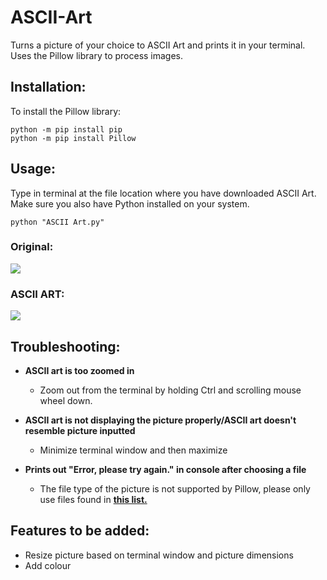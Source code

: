 # ASCII-Art
Turns a picture of your choice to ASCII Art and prints it in your terminal. Uses the Pillow library to process images.

## Installation:
To install the Pillow library:
```shell
python -m pip install pip
python -m pip install Pillow
```
## Usage:
Type in terminal at the file location where you have downloaded ASCII Art. Make sure you also have Python installed on your system.
```shell
python "ASCII Art.py"
```

### Original:
[![](https://i.imgur.com/CNfMQJA.jpg)]()

### ASCII ART:
[![](https://i.imgur.com/cN4V2Gy.png)]()

## Troubleshooting:
- **ASCII art is too zoomed in**
    - Zoom out from the terminal by holding Ctrl and scrolling mouse wheel down.
    
- **ASCII art is not displaying the picture properly/ASCII art doesn't resemble picture inputted**
    - Minimize terminal window and then maximize
    
- **Prints out "Error, please try again." in console after choosing a file**
    - The file type of the picture is not supported by Pillow, please only use files found in <a href="https://pillow.readthedocs.io/en/5.1.x/handbook/image-file-formats.html" target="_blank">**this list.**</a>
    
## Features to be added:
- Resize picture based on terminal window and picture dimensions
- Add colour

